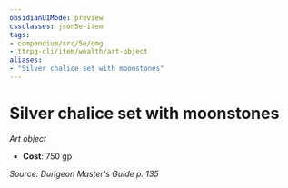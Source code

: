 ```yaml
---
obsidianUIMode: preview
cssclasses: json5e-item
tags:
- compendium/src/5e/dmg
- ttrpg-cli/item/wealth/art-object
aliases: 
- "Silver chalice set with moonstones"
---
```

# Silver chalice set with moonstones
*Art object*  

- **Cost**: 750 gp

*Source: Dungeon Master's Guide p. 135*